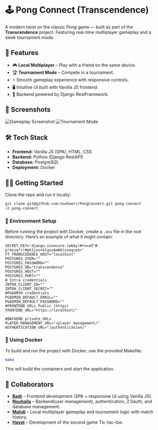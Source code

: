 # 🕹️ Pong Connect (Transcendence)

A modern twist on the classic Pong game — built as part of the **Transcendence** project. Featuring real-time multiplayer gameplay and a sleek tournament mode.

## 🚀 Features

- 🎮 **Local Multiplayer** – Play with a friend on the same device.
- 🏆 **Tournament Mode** – Compete in a tournament.
- ⚡ Smooth gameplay experience with responsive controls.
- 🖥️ Intuitive UI built with Vanilla JS frontend.
- 🌱 Backend powered by Django RestFramework.

## 📸 Screenshots

<!-- You can add screenshots like this -->
![Gameplay Screenshot](path/to/your/screenshot1.png)
![Tournament Mode](path/to/your/screenshot2.gif)

## 🛠️ Tech Stack

- **Frontend:** Vanilla JS (SPA), HTML, CSS
- **Backend:** Python (Django RestAPI)
- **Database:** PostgreSQL
- **Deployment:** Docker

## 🧑‍💻 Getting Started

Clone the repo and run it locally:

```bash
git clone git@github.com:nouhaerr/PongConnect.git pong-connect
cd pong-connect
```
### 🔧 Environment Setup

Before running the project with Docker, create a `.env` file in the root directory. Here’s an example of what it might contain:

```env
SECRET_KEY='django-insecure-(w6my)#+n=a5^#-p*4vzq*+)#ph1jxo+&lqns6m#$(vzoqce$r'
FT_TRANSCEDENCE_HOST="localhost"
POSTGRES_USER=""
POSTGRES_PASSWORD=""
POSTGRES_DB="transcendence"
POSTGRES_HOST=""
POSTGRES_PORT=""
# Intra credentials
INTRA_CLIENT_ID=""
INTRA_CLIENT_SECRET=""
#PGADMIN credentials
PGADMIN_DEFAULT_EMAIL=""
PGADMIN_DEFAULT_PASSWORD=""
#FRONTEND URLs Public (https)
FRONTEND_URL="https://localhost/"

#BACKEND private URLs
PLAYER_MANAGEMENT_URL="/player_management/"
AUTHENTICATION_URL="/authentication/"
```
### 🐳 Using Docker

To build and run the project with Docker, use the provided Makefile:
```bash
make
```
This will build the containers and start the application.

## 🤝 Collaborators

- [**Badr**](https://github.com/SAINT-CLAIRE-MERODE) – Frontend development (SPA + responsive UI using Vanilla JS).
- [**Nouhaila**](https://github.com/nouhaerr) – Backend(user management), authentication, 2.0auth, and database management.
- [**Mahdi**](https://github.com/elmahdidiab) – Local multiplayer gameplay and tournament logic with match history.
- [**Hayat**](https://github.com/hayat100) – Development of the second game Tic-tac-toe.
